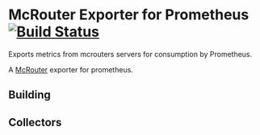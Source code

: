 # McRouter Exporter for Prometheus [![Build Status][buildstatus]][circleci]
Exports metrics from mcrouters servers for consumption by Prometheus.

A [McRouter](https://github.com/facebook/mcrouter) exporter for prometheus.

## Building

## Collectors


[buildstatus]: https://circleci.com/gh/prometheus/memcached_exporter/tree/master.svg?style=shield
[circleci]: https://circleci.com/gh/prometheus/memcached_exporter
[hub]: https://hub.docker.com/r/prom/memcached-exporter/
[quay]: https://quay.io/repository/prometheus/memcached-exporter
